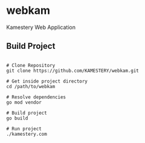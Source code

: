 # webkam
Kamestery Web Application

## Build Project

```{bash}

# Clone Repository
git clone https://github.com/KAMESTERY/webkam.git

# Get inside project directory
cd /path/to/webkam

# Resolve dependencies
go mod vendor

# Build project
go build

# Run project
./kamestery.com

```

